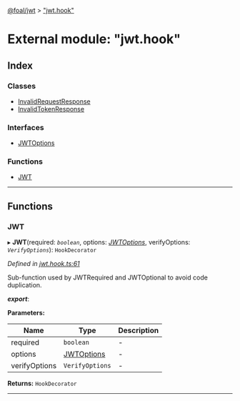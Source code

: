 [@foal/jwt](../README.md) > ["jwt.hook"](../modules/_jwt_hook_.md)

# External module: "jwt.hook"

## Index

### Classes

* [InvalidRequestResponse](../classes/_jwt_hook_.invalidrequestresponse.md)
* [InvalidTokenResponse](../classes/_jwt_hook_.invalidtokenresponse.md)

### Interfaces

* [JWTOptions](../interfaces/_jwt_hook_.jwtoptions.md)

### Functions

* [JWT](_jwt_hook_.md#jwt)

---

## Functions

<a id="jwt"></a>

###  JWT

▸ **JWT**(required: *`boolean`*, options: *[JWTOptions](../interfaces/_jwt_hook_.jwtoptions.md)*, verifyOptions: *`VerifyOptions`*): `HookDecorator`

*Defined in [jwt.hook.ts:61](https://github.com/FoalTS/foal/blob/aac11366/packages/jwt/src/jwt.hook.ts#L61)*

Sub-function used by JWTRequired and JWTOptional to avoid code duplication.

*__export__*: 

**Parameters:**

| Name | Type | Description |
| ------ | ------ | ------ |
| required | `boolean` |  \- |
| options | [JWTOptions](../interfaces/_jwt_hook_.jwtoptions.md) |  \- |
| verifyOptions | `VerifyOptions` |  \- |

**Returns:** `HookDecorator`

___

